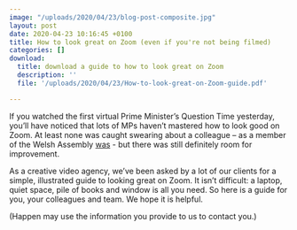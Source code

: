 ```yaml
---
image: "/uploads/2020/04/23/blog-post-composite.jpg"
layout: post
date: 2020-04-23 10:16:45 +0100
title: How to look great on Zoom (even if you're not being filmed)
categories: []
download:
  title: download a guide to how to look great on Zoom
  description: ''
  file: '/uploads/2020/04/23/How-to-look-great-on-Zoom-guide.pdf'

---
```

If you watched the first virtual Prime Minister’s Question Time yesterday, you’ll have noticed that lots of MPs haven’t mastered how to look good on Zoom. At least none was caught swearing about a colleague – as a member of the Welsh Assembly [was](https://order-order.com/2020/04/22/watch-welsh-health-ministers-f-word-facetime-faux-pas/) - but there was still definitely room for improvement.

As a creative video agency, we’ve been asked by a lot of our clients for a simple, illustrated guide to looking great on Zoom. It isn’t difficult: a laptop, quiet space, pile of books and window is all you need. So here is a guide for you, your colleagues and team. We hope it is helpful.

(Happen may use the information you provide to us to contact you.)